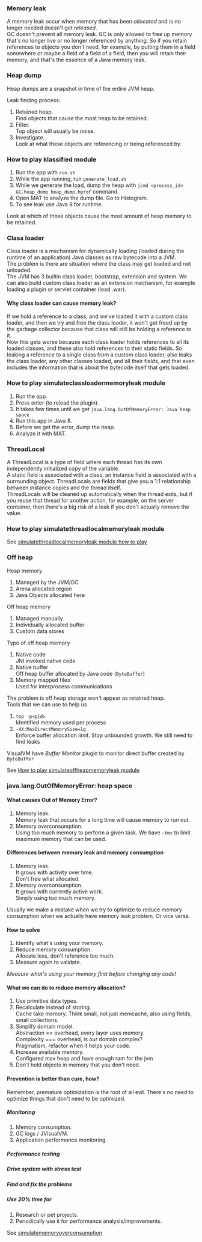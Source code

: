 ### Memory leak

A memory leak occur when memory that has been _allocated_ and is no longer needed doesn't get _released_.  
GC doesn't prevent all memory leak. GC is only allowed to free up memory that's no longer live or no longer referenced by anything. So if you retain references to objects you don't need, for example, by putting them in a field somewhere or maybe a field of a field of a field, then you will retain their memory, and that's the essence of a Java memory leak.

### Heap dump

Heap dumps are a snapshot in time of the entire JVM heap.

Leak finding process:  
1. Retained heap.  
Find objects that cause the most heap to be retained.  
2. Filter.  
Top object will usually be noise.  
3. Investigate.  
Look at what these objects are referencing or being referenced by.

### How to play klassified module

1. Run the app with `run.sh`  
2. While the app running, run `generate_load.sh`  
3. While we generate the load, dump the heap with `jcmd <process_id> GC.heap_dump heap_dump.hprof` command.  
4. Open MAT to analyze the dump file. Go to Histogram.
5. To see leak use Java 8 for runtime.

Look at which of those objects cause the most amount of heap memory to be retained.

### Class loader

Class loader is a mechanism for dynamically loading (loaded during the runtime of an application) Java classes as raw bytecode into a JVM.  
The problem is there are situation where the class may get loaded and not unloaded.  
The JVM has 3 builtin class loader, bootstrap, extension and system. We can also build custom class loader as an extension mechanism, for example loading a plugin or servlet container (load .war).

#### Why class loader can cause memory leak?

If we hold a reference to a class, and we've loaded it with a custom class loader, and then we try and free the class loader, it won't get freed up by the garbage collector because that class will still be holding a reference to it.  
Now this gets worse because each class loader holds references to all its loaded classes, and these also hold references to their static fields. So leaking a reference to a single class from a custom class loader, also leaks the class loader, any other classes loaded, and all their fields, and that even includes the information that is about the bytecode itself that gets loaded.

### How to play simulateclassloadermemoryleak module

1. Run the app.  
2. Press enter (to reload the plugin).  
3. It takes few times until we get `java.lang.OutOfMemoryError: Java heap space`  
4. Run this app in Java 8.  
5. Before we get the error, dump the heap.  
6. Analyze it with MAT.

### ThreadLocal

A ThreadLocal is a type of field where each thread has its own independently initialized copy of the variable.  
A static field is associated with a class, an instance field is associated with a surrounding object. ThreadLocals are fields that give you a 1:1 relationship between instance copies and the thread itself.  
ThreadLocals will be cleaned up automatically when the thread exits, but if you reuse that thread for another action, for example, on the server container, then there's a big risk of a leak if you don't actually remove the value.

### How to play simulatethreadlocalmemoryleak module

See [simulatethreadlocalmemoryleak module how to play](https://github.com/bluething/learnjava/tree/main/heapdump/simulatethreadlocalmemoryleak)

### Off heap

Heap memory  
1. Managed by the JVM/GC  
2. Arena allocated region  
3. Java Objects allocated here

Off heap memory  
1. Managed manually  
2. Individually allocated buffer  
3. Custom data stores

Type of off heap memory  
1. Native code  
JNI invoked native code  
2. Native buffer  
Off heap buffer allocated by Java code (`ByteBuffer`)  
3. Memory mapped files  
Used for interprocess communications

The problem is off heap storage won't appear as retained heap.  
Tools that we can use to help us  
1. `top -p<pid>`  
Identified memory used per process  
2. `-XX:MaxDirectMemorySize=1g`  
Enforce buffer allocation limit. Stop unbounded growth. We still need to find leaks

VisualVM have _Buffer Monitor_ plugin to monitor direct buffer created by `ByteBuffer`

See [How to play simulateoffheapmemoryleak module](https://github.com/bluething/learnjava/tree/main/heapdump/simulateoffheapmemoryleak)

### java.lang.OutOfMemoryError: heap space

#### What causes Out of Memory Error?

1. Memory leak.  
Memory leak that occurs for a long time will cause memory to run out.
2. Memory overconsumption.  
Using too much memory to perform a given task. We have `-Xmx` to limit maximum memory that can be used.

#### Differences between memory leak and memory consumption

1. Memory leak.  
It grows with activity over time.  
Don't free what allocated.
2. Memory overconsumption.  
It grows with currently active work.  
Simply using too much memory.

Usually we make a mistake when we try to optimize to reduce memory consumption when we actually have memory leak problem. Or vice versa.

#### How to solve

1. Identify what's using your memory.  
2. Reduce memory consumption.  
Allocate less, don't reference too much.  
3. Measure again to validate.

_Measure what's using your memory first before changing any code!_

#### What we can do to reduce memory allocation?

1. Use primitive data types.  
2. Recalculate instead of storing.  
Cache take memory.  Think small, not just memcache, also using fields, small collections.  
3. Simplify domain model.  
Abstraction == overhead, every layer uses memory.   
Complexity === overhead, is our domain complex?  
Pragmatism, refactor when it helps your code.  
4. Increase available memory.  
Configured max heap and have enough ram for the jvm 
5. Don't hold objects in memory that you don't need.

#### Prevention is better than cure, how?

Remember, premature optimization is the root of all evil. There's no need to optimize things that don't need to be optimized.

##### Monitoring

1. Memory consumption.  
2. GC logs / JVisualVM.  
3. Application performance monitoring.

##### Performance testing

##### Drive system with stress test

##### Find and fix the problems

##### Use 20% time for

1. Research or pet projects.  
2. Periodically use it for performance analysis/improvements.

See [simulatememoryoverconsumption](https://github.com/bluething/learnjava/tree/main/heapdump/simulatememoryoverconsumption)